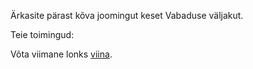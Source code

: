 Ärkasite pärast kõva joomingut keset Vabaduse väljakut. 

Teie toimingud:

Võta viimane lonks [viina](http://www.viinarannasta.ee/detail.php?lang=ee&currency=eur&id=27784).